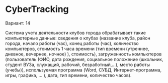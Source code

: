 # CyberTracking

Вариант: 14

Система учета деятельности клубов города обрабатывает такие компьютерные данные: сведения о клубах (название клуба, район города, начало работы (час), конец работы (час), количество компьютеров, стоимость 1 часа времени (тип времени (утреннее, дневное, вечернее, ночное) ), стоимость), загруженность компьютеров (пользователь (ФИО, дата рождения, социальное положение (школьник, студент ВУЗа, служащий, рабочий, безработный,…), место работы (учебы)), используемая программа (Word, СУБД, Интернет-программа, игры, графика, … ), дата, тип времени, количество часов).
